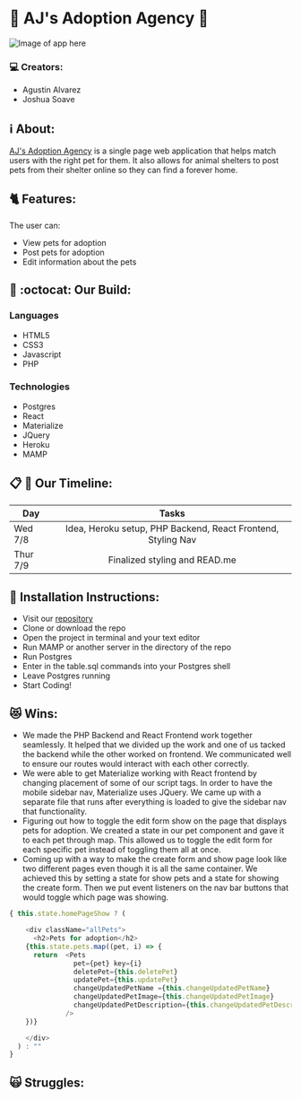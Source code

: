 # :feet: AJ's Adoption Agency :feet:

![Image of app here](https:/)

### :computer: Creators:

- Agustin Alvarez
- Joshua Soave

## :information_source: About:

[AJ's Adoption Agency](https://sheltered-springs-99330.herokuapp.com/) is a single page web application that helps match users with the right pet for them. It also allows for animal shelters to post pets from their shelter online so they can find a forever home.

## :cat2: Features:

The user can:
- View pets for adoption
- Post pets for adoption
- Edit information about the pets

## :floppy_disk: :octocat: Our Build:
### Languages
- HTML5
- CSS3
- Javascript
- PHP
### Technologies
- Postgres
- React
- Materialize
- JQuery
- Heroku
- MAMP

## :clipboard: :calendar: Our Timeline:
| Day           | Tasks         |
| ------------- |:-------------:|
| Wed 7/8    | Idea, Heroku setup, PHP Backend, React Frontend, Styling Nav |
| Thur 7/9      | Finalized styling and READ.me      |

## :hatching_chick: Installation Instructions:
- Visit our [repository](https://github.com/gustylocuras/project_4)
- Clone or download the repo
- Open the project in terminal and your text editor
- Run MAMP or another server in the directory of the repo
- Run Postgres
- Enter in the table.sql commands into your Postgres shell
- Leave Postgres running
- Start Coding!

## :heart_eyes_cat: Wins:
- We made the PHP Backend and React Frontend work together seamlessly. It helped that we divided up the work and one of us tacked the backend while the other worked on frontend. We communicated well to ensure our routes would interact with each other correctly.
- We were able to get Materialize working with React frontend by changing placement of some of our script tags. In order to have the mobile sidebar nav, Materialize uses JQuery. We came up with a separate file that runs after everything is loaded to give the sidebar nav that functionality.
- Figuring out how to toggle the edit form show on the page that displays pets for adoption. We created a state in our pet component and gave it to each pet through map. This allowed us to toggle the edit form for each specific pet instead of toggling them all at once.
- Coming up with a way to make the create form and show page look like two different pages even though it is all the same container. We achieved this by setting a state for show pets and a state for showing the create form. Then we put event listeners on the nav bar buttons that would toggle which page was showing.
```Javascript
{ this.state.homePageShow ? (

    <div className="allPets">
      <h2>Pets for adoption</h2>
    {this.state.pets.map((pet, i) => {
      return  <Pets
                pet={pet} key={i}
                deletePet={this.deletePet}
                updatePet={this.updatePet}
                changeUpdatedPetName ={this.changeUpdatedPetName}
                changeUpdatedPetImage={this.changeUpdatedPetImage}
                changeUpdatedPetDescription={this.changeUpdatedPetDescription}
              />
    })}

    </div>
  ) : ""
}
```

## :scream_cat: Struggles:
